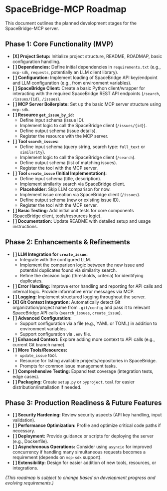 # SpaceBridge-MCP Roadmap

This document outlines the planned development stages for the SpaceBridge-MCP server.

## Phase 1: Core Functionality (MVP)

*   **[X] Project Setup:** Initialize project structure, README, ROADMAP, basic configuration handling.
*   **[ ] Dependencies:** Define initial dependencies in `requirements.txt` (e.g., `mcp-sdk`, `requests`, potentially an LLM client library).
*   **[ ] Configuration:** Implement loading of SpaceBridge API key/endpoint and LLM configuration (e.g., from environment variables).
*   **[ ] SpaceBridge Client:** Create a basic Python client/wrapper for interacting with the required SpaceBridge REST API endpoints (`/search`, `/issues/{id}`, `/issues`).
*   **[ ] MCP Server Boilerplate:** Set up the basic MCP server structure using `mcp-sdk`.
*   **[ ] Resource `get_issue_by_id`:**
    *   Define input schema (issue ID).
    *   Implement logic to call the SpaceBridge client (`/issues/{id}`).
    *   Define output schema (issue details).
    *   Register the resource with the MCP server.
*   **[ ] Tool `search_issues`:**
    *   Define input schema (query string, search type: `full_text` or `similarity`).
    *   Implement logic to call the SpaceBridge client (`/search`).
    *   Define output schema (list of matching issues).
    *   Register the tool with the MCP server.
*   **[ ] Tool `create_issue` (Initial Implementation):**
    *   Define input schema (title, description).
    *   Implement similarity search via SpaceBridge client.
    *   **Placeholder:** Skip LLM comparison for now.
    *   Implement issue creation via SpaceBridge client (`/issues`).
    *   Define output schema (new or existing issue ID).
    *   Register the tool with the MCP server.
*   **[ ] Basic Testing:** Add initial unit tests for core components (SpaceBridge client, tools/resources logic).
*   **[ ] Documentation:** Update README with detailed setup and usage instructions.

## Phase 2: Enhancements & Refinements

*   **[ ] LLM Integration for `create_issue`:**
    *   Integrate with the configured LLM.
    *   Implement the comparison logic between the new issue and potential duplicates found via similarity search.
    *   Refine the decision logic (thresholds, criteria) for identifying duplicates.
*   **[ ] Error Handling:** Improve error handling and reporting for API calls and internal logic. Provide informative error messages via MCP.
*   **[ ] Logging:** Implement structured logging throughout the server.
*   **[X] Git Context Integration:** Automatically detect Git organization/project name from `.git/config` and pass it to relevant SpaceBridge API calls (`search_issues`, `create_issue`).
*   **[ ] Advanced Configuration:**
    *   Support configuration via a file (e.g., YAML or TOML) in addition to environment variables.
    *   Support configuration via `.env` file.
*   **[ ] Enhanced Context:** Explore adding more context to API calls (e.g., current Git branch name).
*   **[ ] More Tools/Resources:**
    *   `update_issue` tool.
    *   Resource for listing available projects/repositories in SpaceBridge.
    *   Prompts for common issue management tasks.
*   **[ ] Comprehensive Testing:** Expand test coverage (integration tests, edge cases).
*   **[ ] Packaging:** Create `setup.py` or `pyproject.toml` for easier distribution/installation if needed.

## Phase 3: Production Readiness & Future Features

*   **[ ] Security Hardening:** Review security aspects (API key handling, input validation).
*   **[ ] Performance Optimization:** Profile and optimize critical code paths if necessary.
*   **[ ] Deployment:** Provide guidance or scripts for deploying the server (e.g., Dockerfile).
*   **[ ] Asynchronous Operations:** Consider using `asyncio` for improved concurrency if handling many simultaneous requests becomes a requirement (depends on `mcp-sdk` support).
*   **[ ] Extensibility:** Design for easier addition of new tools, resources, or integrations.

*(This roadmap is subject to change based on development progress and evolving requirements.)*